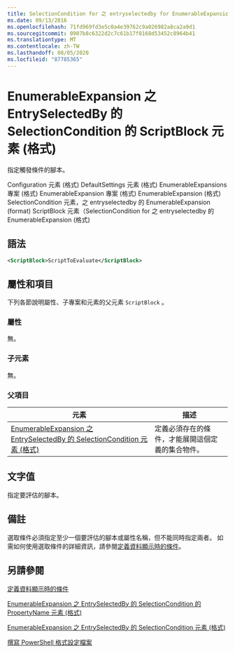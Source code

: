 ```yaml
---
title: SelectionCondition for 之 entryselectedby for EnumerableExpansion (Format 的 ScriptBlock 元素) |Microsoft Docs
ms.date: 09/13/2016
ms.openlocfilehash: 71fd969fd3e5c0a4e39762c9a026982a8ca2a9d1
ms.sourcegitcommit: 0907b8c6322d2c7c61b17f8168d53452c8964b41
ms.translationtype: MT
ms.contentlocale: zh-TW
ms.lasthandoff: 08/05/2020
ms.locfileid: "87785365"
---
```

# <a name="scriptblock-element-for-selectioncondition-for-entryselectedby-for-enumerableexpansion-format"></a>EnumerableExpansion 之 EntrySelectedBy 的 SelectionCondition 的 ScriptBlock 元素 (格式)

指定觸發條件的腳本。

Configuration 元素 (格式) DefaultSettings 元素 (格式) EnumerableExpansions 專案 (格式) EnumerableExpansion 專案 (格式) EnumerableExpansion (格式) SelectionCondition 元素，之 entryselectedby 的 EnumerableExpansion (format) ScriptBlock 元素（SelectionCondition for 之 entryselectedby 的 EnumerableExpansion (格式) 

## <a name="syntax"></a>語法

```xml
<ScriptBlock>ScriptToEvaluate</ScriptBlock>
```

## <a name="attributes-and-elements"></a>屬性和項目

下列各節說明屬性、子專案和元素的父元素 `ScriptBlock` 。

### <a name="attributes"></a>屬性

無。

### <a name="child-elements"></a>子元素

無。

### <a name="parent-elements"></a>父項目

|元素|描述|
|-------------|-----------------|
|[EnumerableExpansion 之 EntrySelectedBy 的 SelectionCondition 元素 (格式)](./selectioncondition-element-for-entryselectedby-for-enumerableexpansion-format.md)|定義必須存在的條件，才能展開這個定義的集合物件。|

## <a name="text-value"></a>文字值

指定要評估的腳本。

## <a name="remarks"></a>備註

選取條件必須指定至少一個要評估的腳本或屬性名稱，但不能同時指定兩者。 如需如何使用選取條件的詳細資訊，請參閱[定義資料顯示時的條件](./defining-conditions-for-displaying-data.md)。

## <a name="see-also"></a>另請參閱

[定義資料顯示時的條件](./defining-conditions-for-displaying-data.md)

[EnumerableExpansion 之 EntrySelectedBy 的 SelectionCondition 的 PropertyName 元素 (格式)](./propertyname-element-for-selectioncondition-for-entryselectedby-for-enumerableexpansion-format.md)

[EnumerableExpansion 之 EntrySelectedBy 的 SelectionCondition 元素 (格式)](./selectioncondition-element-for-entryselectedby-for-enumerableexpansion-format.md)

[撰寫 PowerShell 格式設定檔案](./writing-a-powershell-formatting-file.md)
